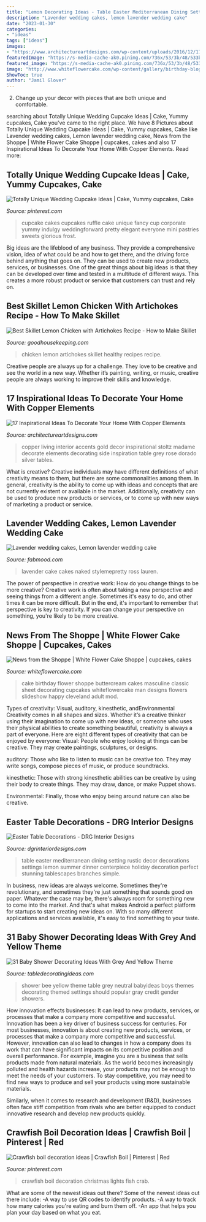 ```yaml
---
title: "Lemon Decorating Ideas - Table Easter Mediterranean Dining Setting Rustic Decor Decorations Settings Lemon Summer Dinner Centerpiece Holiday Decoration Perfect Stunning Tablescapes Branches Simple"
description: "Lavender wedding cakes, lemon lavender wedding cake"
date: "2023-01-30"
categories:
- "ideas"
tags: ["ideas"]
images:
- "https://www.architectureartdesigns.com/wp-content/uploads/2016/12/17-18.jpg"
featuredImage: "https://s-media-cache-ak0.pinimg.com/736x/53/3b/48/533b4857e12b04f1a70ba5c427a9785a.jpg"
featured_image: "https://s-media-cache-ak0.pinimg.com/736x/53/3b/48/533b4857e12b04f1a70ba5c427a9785a.jpg"
image: "http://www.whiteflowercake.com/wp-content/gallery/birthday-blog/mod-masculine.jpg"
ShowToc: true
author: "Jamil Glover"
---
```



2. Change up your decor with pieces that are both unique and comfortable.

	

		
searching about Totally Unique Wedding Cupcake Ideas | Cake, Yummy cupcakes, Cake you've came to the right place. We have 8 Pictures about Totally Unique Wedding Cupcake Ideas | Cake, Yummy cupcakes, Cake like Lavender wedding cakes, Lemon lavender wedding cake, News from the Shoppe | White Flower Cake Shoppe | cupcakes, cakes and also 17 Inspirational Ideas To Decorate Your Home With Copper Elements. Read more:
		
    
## Totally Unique Wedding Cupcake Ideas | Cake, Yummy Cupcakes, Cake

<img loading=lazy src="https://i.pinimg.com/736x/f6/e0/43/f6e04314e84fedb37d237feec8166837--wedding-cupcake-cakes-wedding-cupcakes-ideas.jpg" onerror="this.onerror=null;this.src='https://tse4.mm.bing.net/th?id=OIP.t_I6Re9cw4cdGQZn-FxKhwHaLG&amp;pid=15.1';" alt="Totally Unique Wedding Cupcake Ideas | Cake, Yummy cupcakes, Cake">

_Source: pinterest.com_

>cupcake cakes cupcakes ruffle cake unique fancy cup corporate yummy indulgy weddingforward pretty elegant everyone mini pastries sweets glorious frost. 

	

Big ideas are the lifeblood of any business. They provide a comprehensive vision, idea of what could be and how to get there, and the driving force behind anything that goes on. They can be used to create new products, services, or businesses. One of the great things about big ideas is that they can be developed over time and tested in a multitude of different ways. This creates a more robust product or service that customers can trust and rely on.

    
## Best Skillet Lemon Chicken With Artichokes Recipe - How To Make Skillet

<img loading=lazy src="http://ghk.h-cdn.co/assets/17/20/1494881409-danielle-occhiogrosso-skillet-lemon-chicken-artichokes-0617.jpg" onerror="this.onerror=null;this.src='https://tse1.mm.bing.net/th?id=OIP.KV_88B4aBazMwenrKvV53gHaLH&amp;pid=15.1';" alt="Best Skillet Lemon Chicken with Artichokes Recipe - How to Make Skillet">

_Source: goodhousekeeping.com_

>chicken lemon artichokes skillet healthy recipes recipe. 

	

Creative people are always up for a challenge. They love to be creative and see the world in a new way. Whether it’s painting, writing, or music, creative people are always working to improve their skills and knowledge.

    
## 17 Inspirational Ideas To Decorate Your Home With Copper Elements

<img loading=lazy src="https://www.architectureartdesigns.com/wp-content/uploads/2016/12/17-18.jpg" onerror="this.onerror=null;this.src='https://tse3.mm.bing.net/th?id=OIP.i-U463MMlgmGRKb-kZA9TADMEy&amp;pid=15.1';" alt="17 Inspirational Ideas To Decorate Your Home With Copper Elements">

_Source: architectureartdesigns.com_

>copper living interior accents gold decor inspirational stoltz madame decorate elements decorating side inspiration table grey rose dorado silver tables. 

	

What is creative?
Creative individuals may have different definitions of what creativity means to them, but there are some commonalities among them. In general, creativity is the ability to come up with ideas and concepts that are not currently existent or available in the market. Additionally, creativity can be used to produce new products or services, or to come up with new ways of marketing a product or service.

    
## Lavender Wedding Cakes, Lemon Lavender Wedding Cake

<img loading=lazy src="http://fabmood.com/wp-content/uploads/2014/05/Lavender-wedding-cake3.jpg" onerror="this.onerror=null;this.src='https://tse1.mm.bing.net/th?id=OIP.oV5khy4iDhd0extCnbtXPwHaLH&amp;pid=15.1';" alt="Lavender wedding cakes, Lemon lavender wedding cake">

_Source: fabmood.com_

>lavender cake cakes naked stylemepretty ross lauren. 

	

The power of perspective in creative work: How do you change things to be more creative?
Creative work is often about taking a new perspective and seeing things from a different angle. Sometimes it's easy to do, and other times it can be more difficult. But in the end, it's important to remember that perspective is key to creativity. If you can change your perspective on something, you're likely to be more creative.

    
## News From The Shoppe | White Flower Cake Shoppe | Cupcakes, Cakes

<img loading=lazy src="http://www.whiteflowercake.com/wp-content/gallery/birthday-blog/mod-masculine.jpg" onerror="this.onerror=null;this.src='https://tse3.mm.bing.net/th?id=OIP.uzOWxJvGBDuTQDzLhk9pMwHaFi&amp;pid=15.1';" alt="News from the Shoppe | White Flower Cake Shoppe | cupcakes, cakes">

_Source: whiteflowercake.com_

>cake birthday flower shoppe buttercream cakes masculine classic sheet decorating cupcakes whiteflowercake man designs flowers slideshow happy cleveland adult mod. 

	

Types of creativity: Visual, auditory, kinesthetic, andEnvironmental
Creativity comes in all shapes and sizes. Whether it’s a creative thinker using their imagination to come up with new ideas, or someone who uses their physical abilities to create something beautiful, creativity is always a part of everyone. Here are eight different types of creativity that can be enjoyed by everyone: 
Visual: People who enjoy looking at things can be creative. They may create paintings, sculptures, or designs.

 auditory: Those who like to listen to music can be creative too. They may write songs, compose pieces of music, or produce soundtracks.

kinesthetic: Those with strong kinesthetic abilities can be creative by using their body to create things. They may draw, dance, or make Puppet shows.

Environmental: Finally, those who enjoy being around nature can also be creative.

    
## Easter Table Decorations - DRG Interior Designs

<img loading=lazy src="http://www.dgrinteriordesigns.com/wp-content/uploads/2013/03/easter-table-decorations-6.jpg" onerror="this.onerror=null;this.src='https://tse2.mm.bing.net/th?id=OIP.PPZ56CewAi8rIjMrTW8bXAHaKe&amp;pid=15.1';" alt="Easter Table Decorations - DRG Interior Designs">

_Source: dgrinteriordesigns.com_

>table easter mediterranean dining setting rustic decor decorations settings lemon summer dinner centerpiece holiday decoration perfect stunning tablescapes branches simple. 

	

In business, new ideas are always welcome. Sometimes they're revolutionary, and sometimes they're just something that sounds good on paper. Whatever the case may be, there's always room for something new to come into the market. And that's what makes Android a perfect platform for startups to start creating new ideas on. With so many different applications and services available, it's easy to find something to your taste.

    
## 31 Baby Shower Decorating Ideas With Grey And Yellow Theme

<img loading=lazy src="http://www.babyideas.net/wp-content/uploads/2016/03/bee-baby-shower-table-e1458160504612.jpg" onerror="this.onerror=null;this.src='https://tse2.mm.bing.net/th?id=OIP.qj3NoEiTePiqN3KbzGmfUQHaHl&amp;pid=15.1';" alt="31 Baby Shower Decorating Ideas With Grey And Yellow Theme">

_Source: tabledecoratingideas.com_

>shower bee yellow theme table grey neutral babyideas boys themes decorating themed settings should popular gray credit gender showers. 

	

How innovation effects businesses: It can lead to new products, services, or processes that make a company more competitive and successful.
Innovation has been a key driver of business success for centuries. For most businesses, innovation is about creating new products, services, or processes that make a company more competitive and successful. However, innovation can also lead to changes in how a company does its work that can have significant impacts on its competitive position and overall performance.
For example, imagine you are a business that sells products made from natural materials. As the world becomes increasingly polluted and health hazards increase, your products may not be enough to meet the needs of your customers. To stay competitive, you may need to find new ways to produce and sell your products using more sustainable materials.

Similarly, when it comes to research and development (R&D), businesses often face stiff competition from rivals who are better equipped to conduct innovative research and develop new products quickly.

    
## Crawfish Boil Decoration Ideas | Crawfish Boil | Pinterest | Red

<img loading=lazy src="https://s-media-cache-ak0.pinimg.com/736x/53/3b/48/533b4857e12b04f1a70ba5c427a9785a.jpg" onerror="this.onerror=null;this.src='https://tse1.mm.bing.net/th?id=OIP.IBeCFDqeAwJ8t9wTfQetWQHaJ3&amp;pid=15.1';" alt="Crawfish boil decoration ideas | Crawfish Boil | Pinterest | Red">

_Source: pinterest.com_

>crawfish boil decoration christmas lights fish crab. 

	

What are some of the newest ideas out there?
Some of the newest ideas out there include: 
-A way to use QR codes to identify products. 
-A way to track how many calories you're eating and burn them off. 
-An app that helps you plan your day based on what you eat.

